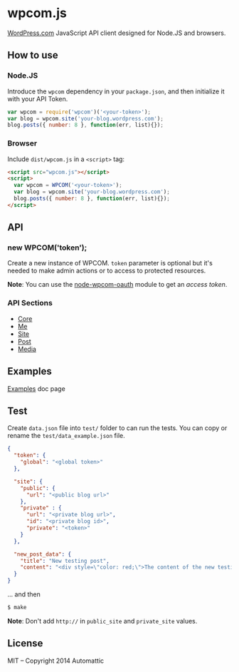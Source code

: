 # wpcom.js

  [WordPress.com][] JavaScript API client designed for Node.JS and
  browsers.

## How to use

### Node.JS

Introduce the `wpcom` dependency in your `package.json`, and
then initialize it with your API Token.

```js
var wpcom = require('wpcom')('<your-token>');
var blog = wpcom.site('your-blog.wordpress.com');
blog.posts({ number: 8 }, function(err, list){});
```

### Browser

Include `dist/wpcom.js` in a `<script>` tag:

```html
<script src="wpcom.js"></script>
<script>
  var wpcom = WPCOM('<your-token>');
  var blog = wpcom.site('your-blog.wordpress.com');
  blog.posts({ number: 8 }, function(err, list){});
</script>
```

## API

### new WPCOM('token');

Create a new instance of WPCOM. `token` parameter is optional but it's needed to
make admin actions or to access to protected resources.

**Note**: You can use the [node-wpcom-oauth][] module to get an _access token_.

### API Sections

* [Core]('./docs/core.md')
* [Me]('./docs/me.md')
* [Site]('./docs/site.md')
* [Post]('./docs/post.md')
* [Media]('./docs/media.md')

## Examples

[Examples](./examples/Readme.md) doc page

## Test

Create `data.json` file into `test/` folder to can run the tests. You can copy
or rename the `test/data_example.json` file.

```json
{
  "token": {
    "global": "<global token>"
  },

  "site": {
    "public": {
      "url": "<public blog url>"
    },
    "private" : {
      "url": "<private blog url>",
      "id": "<private blog id>",
      "private": "<token>"
    }
  },

  "new_post_data": {
    "title": "New testing post",
    "content": "<div style=\"color: red;\">The content of the new testing post</div>"
  }
}
```

... and then

```bash
$ make
```

**Note**: Don't add `http://` in `public_site` and `private_site` values.


## License

MIT – Copyright 2014 Automattic

[Node.js]: http://nodejs.org
[REST API]: http://developer.wordpress.com/docs/api
[WordPress.com]: http://www.wordpress.com
[node-wpcom-oauth]: https://github.com/Automattic/node-wpcom-oauth
